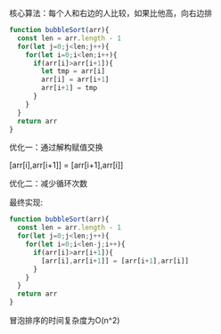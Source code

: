 核心算法：每个人和右边的人比较，如果比他高，向右边排

```js
function bubbleSort(arr){
  const len = arr.length - 1
  for(let j=0;j<len;j++){
    for(let i=0;i<len;i++){
      if(arr[i]>arr[i+1]){
        let tmp = arr[i]
        arr[i] = arr[i+1]
        arr[i+1] = tmp
      }
    }
  }
  return arr
}
```

优化一：通过解构赋值交换

  [arr[i],arr[i+1]] = [arr[i+1],arr[i]]

优化二：减少循环次数

最终实现:

```js
function bubbleSort(arr){
  const len = arr.length - 1
  for(let j=0;j<len;j++){
    for(let i=0;i<len-j;i++){
      if(arr[i]>arr[i+1]){
        [arr[i],arr[i+1]] = [arr[i+1],arr[i]]
      }
    }
  }
  return arr
}
```

冒泡排序的时间复杂度为O(n^2)